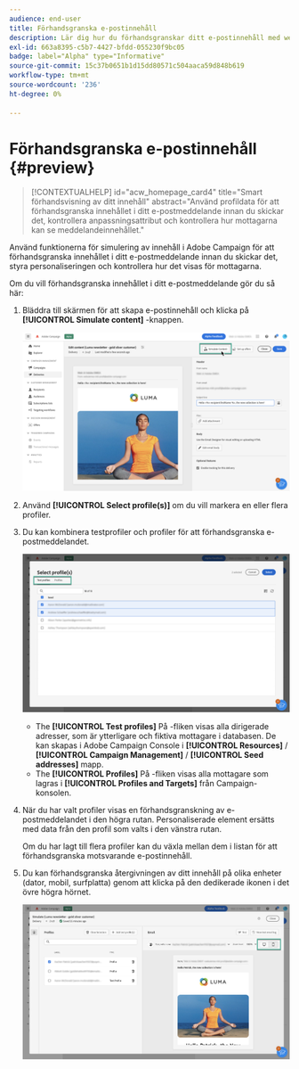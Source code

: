 ```yaml
---
audience: end-user
title: Förhandsgranska e-postinnehåll
description: Lär dig hur du förhandsgranskar ditt e-postinnehåll med webbgränssnittet för Campaign
exl-id: 663a8395-c5b7-4427-bfdd-055230f9bc05
badge: label="Alpha" type="Informative"
source-git-commit: 15c37b0651b1d15dd80571c504aaca59d848b619
workflow-type: tm+mt
source-wordcount: '236'
ht-degree: 0%

---
```



# Förhandsgranska e-postinnehåll {#preview}

>[!CONTEXTUALHELP]
>id="acw_homepage_card4"
>title="Smart förhandsvisning av ditt innehåll"
>abstract="Använd profildata för att förhandsgranska innehållet i ditt e-postmeddelande innan du skickar det, kontrollera anpassningsattribut och kontrollera hur mottagarna kan se meddelandeinnehållet."

Använd funktionerna för simulering av innehåll i Adobe Campaign för att förhandsgranska innehållet i ditt e-postmeddelande innan du skickar det, styra personaliseringen och kontrollera hur det visas för mottagarna.

Om du vill förhandsgranska innehållet i ditt e-postmeddelande gör du så här:

1. Bläddra till skärmen för att skapa e-postinnehåll och klicka på **[!UICONTROL Simulate content]** -knappen.

   ![](assets/simulate.png)

1. Använd **[!UICONTROL Select profile(s)]** om du vill markera en eller flera profiler.
1. Du kan kombinera testprofiler och profiler för att förhandsgranska e-postmeddelandet.

   ![](assets/preview-profile.png)

   * The **[!UICONTROL Test profiles]** På -fliken visas alla dirigerade adresser, som är ytterligare och fiktiva mottagare i databasen. De kan skapas i Adobe Campaign Console i **[!UICONTROL Resources]** / **[!UICONTROL Campaign Management]** / **[!UICONTROL Seed addresses]** mapp.
   * The **[!UICONTROL Profiles]** På -fliken visas alla mottagare som lagras i **[!UICONTROL Profiles and Targets]** från Campaign-konsolen.

1. När du har valt profiler visas en förhandsgranskning av e-postmeddelandet i den högra rutan. Personaliserade element ersätts med data från den profil som valts i den vänstra rutan.

   Om du har lagt till flera profiler kan du växla mellan dem i listan för att förhandsgranska motsvarande e-postinnehåll.

1. Du kan förhandsgranska återgivningen av ditt innehåll på olika enheter (dator, mobil, surfplatta) genom att klicka på den dedikerade ikonen i det övre högra hörnet.

   ![](assets/preview.png)


